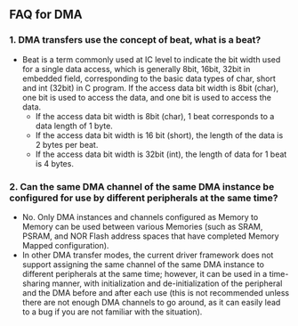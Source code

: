 

## FAQ for DMA

### 1. DMA transfers use the concept of beat, what is a beat?

- Beat is a term commonly used at IC level to indicate the bit width used for a single data access, which is generally 8bit, 16bit, 32bit in embedded field, corresponding to the basic data types of char, short and int (32bit) in C program. If the access data bit width is 8bit (char), one bit is used to access the data, and one bit is used to access the data. 
    - If the access data bit width is 8bit (char), 1 beat corresponds to a data length of 1 byte.
    - If the access data bit width is 16 bit (short), the length of the data is 2 bytes per beat.
    - If the access data bit width is 32bit (int), the length of data for 1 beat is 4 bytes.



### 2. Can the same DMA channel of the same DMA instance be configured for use by different peripherals at the same time?

- No. Only DMA instances and channels configured as Memory to Memory can be used between various Memories (such as SRAM, PSRAM, and NOR Flash address spaces that have completed Memory Mapped configuration).
- In other DMA transfer modes, the current driver framework does not support assigning the same channel of the same DMA instance to different peripherals at the same time; however, it can be used in a time-sharing manner, with initialization and de-initialization of the peripheral and the DMA before and after each use (this is not recommended unless there are not enough DMA channels to go around, as it can easily lead to a bug if you are not familiar with the situation).
